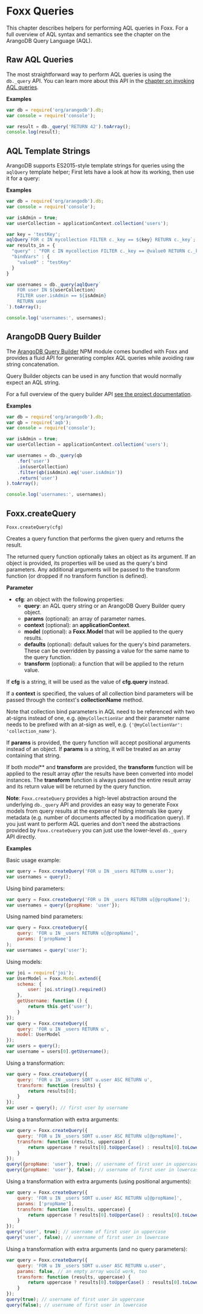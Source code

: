 Foxx Queries
============

This chapter describes helpers for performing AQL queries in Foxx. For a full overview of AQL syntax and semantics see the chapter on the ArangoDB Query Language (AQL).

Raw AQL Queries
---------------

The most straightforward way to perform AQL queries is using the `db._query` API. You can learn more about this API in the [chapter on invoking AQL queries](../../Aql/Invoke.md).

**Examples**
```js
var db = require('org/arangodb').db;
var console = require('console');

var result = db._query('RETURN 42').toArray();
console.log(result);
```

AQL Template Strings
--------------------

ArangoDB supports ES2015-style template strings for queries using the `aqlQuery` template helper; First lets
have a look at how its working, then use it for a query:

**Examples**

```js
var db = require('org/arangodb').db;
var console = require('console');

var isAdmin = true;
var userCollection = applicationContext.collection('users');

var key = 'testKey';
aqlQuery`FOR c IN mycollection FILTER c._key == ${key} RETURN c._key`;
var results_in = {
  "query" : "FOR c IN mycollection FILTER c._key == @value0 RETURN c._key", 
  "bindVars" : { 
    "value0" : "testKey" 
  } 
}

var usernames = db._query(aqlQuery`
    FOR user IN ${userCollection}
    FILTER user.isAdmin == ${isAdmin}
    RETURN user
`).toArray();

console.log('usernames:', usernames);
```

ArangoDB Query Builder
----------------------

The [ArangoDB Query Builder](https://www.npmjs.org/package/aqb) NPM module comes bundled with Foxx and provides a fluid API for generating complex AQL queries while avoiding raw string concatenation.

Query Builder objects can be used in any function that would normally expect an AQL string.

For a full overview of the query builder API [see the project documentation](https://github.com/arangodb/aqbjs).

**Examples**

```js
var db = require('org/arangodb').db;
var qb = require('aqb');
var console = require('console');

var isAdmin = true;
var userCollection = applicationContext.collection('users');

var usernames = db._query(qb
    .for('user')
    .in(userCollection)
    .filter(qb(isAdmin).eq('user.isAdmin'))
    .return('user')
).toArray();

console.log('usernames:', usernames);
```

Foxx.createQuery
----------------

`Foxx.createQuery(cfg)`

Creates a query function that performs the given query and returns the result.

The returned query function optionally takes an object as its argument. If an object is provided, its properties will be used as the query's bind parameters. Any additional arguments will be passed to the transform function (or dropped if no transform function is defined).

**Parameter**

* **cfg**: an object with the following properties:
    * **query**: an AQL query string or an ArangoDB Query Builder query object.
    * **params** (optional): an array of parameter names.
    * **context** (optional): an **applicationContext**.
    * **model** (optional): a **Foxx.Model** that will be applied to the query results.
    * **defaults** (optional): default values for the query's bind parameters. These can be overridden by passing a value for the same name to the query function.
    * **transform** (optional): a function that will be applied to the return value.

If **cfg** is a string, it will be used as the value of **cfg.query** instead.

If a **context** is specified, the values of all collection bind parameters will be passed through the context's **collectionName** method.

Note that collection bind parameters in AQL need to be referenced with two at-signs instead of one, e.g. `@@myCollectionVar` and their parameter name needs to be prefixed with an at-sign as well, e.g. `{'@myCollectionVar': 'collection_name'}`.

If **params** is provided, the query function will accept positional arguments instead of an object. If **params** is a string, it will be treated as an array containing that string.

If both *model*** and **transform** are provided, the **transform** function will be applied to the result array _after_ the results have been converted into model instances. The **transform** function is always passed the entire result array and its return value will be returned by the query function.

**Note**: `Foxx.createQuery` provides a high-level abstraction around the underlying `db._query` API and provides an easy way to generate Foxx models from query results at the expense of hiding internals like query metadata (e.g. number of documents affected by a modification query). If you just want to perform AQL queries and don't need the abstractions provided by `Foxx.createQuery` you can just use the lower-level `db._query` API directly.

**Examples**

Basic usage example:

```js
var query = Foxx.createQuery('FOR u IN _users RETURN u.user');
var usernames = query();
```

Using bind parameters:

```js
var query = Foxx.createQuery('FOR u IN _users RETURN u[@propName]');
var usernames = query({propName: 'user'});
```

Using named bind parameters:

```js
var query = Foxx.createQuery({
    query: 'FOR u IN _users RETURN u[@propName]',
    params: ['propName']
);
var usernames = query('user');
```

Using models:

```js
var joi = require('joi');
var UserModel = Foxx.Model.extend({
    schema: {
        user: joi.string().required()
    },
    getUsername: function () {
        return this.get('user');
    }
});
var query = Foxx.createQuery({
    query: 'FOR u IN _users RETURN u',
    model: UserModel
});
var users = query();
var username = users[0].getUsername();
```

Using a transformation:

```js
var query = Foxx.createQuery({
    query: 'FOR u IN _users SORT u.user ASC RETURN u',
    transform: function (results) {
        return results[0];
    }
});
var user = query(); // first user by username
```

Using a transformation with extra arguments:

```js
var query = Foxx.createQuery({
    query: 'FOR u IN _users SORT u.user ASC RETURN u[@propName]',
    transform: function (results, uppercase) {
        return uppercase ? results[0].toUpperCase() : results[0].toLowerCase();
    }
});
query({propName: 'user'}, true); // username of first user in uppercase
query({propName: 'user'}, false); // username of first user in lowercase
```

Using a transformation with extra arguments (using positional arguments):

```js
var query = Foxx.createQuery({
    query: 'FOR u IN _users SORT u.user ASC RETURN u[@propName]',
    params: ['propName'],
    transform: function (results, uppercase) {
        return uppercase ? results[0].toUpperCase() : results[0].toLowerCase();
    }
});
query('user', true); // username of first user in uppercase
query('user', false); // username of first user in lowercase
```

Using a transformation with extra arguments (and no query parameters):

```js
var query = Foxx.createQuery({
    query: 'FOR u IN _users SORT u.user ASC RETURN u.user',
    params: false, // an empty array would work, too
    transform: function (results, uppercase) {
        return uppercase ? results[0].toUpperCase() : results[0].toLowerCase();
    }
});
query(true); // username of first user in uppercase
query(false); // username of first user in lowercase
```
